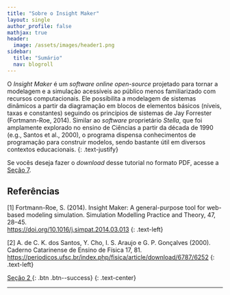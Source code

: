 ```yaml
---
title: "Sobre o Insight Maker"
layout: single
author_profile: false
mathjax: true
header:
  image: /assets/images/header1.png
sidebar:
  title: "Sumário"
  nav: blogroll
---
```


O _Insight Maker_ é um _software online open-source_ projetado para tornar a modelagem e a simulação acessíveis ao público menos familiarizado com recursos computacionais. Ele possibilita a modelagem de sistemas dinâmicos a partir da diagramação em blocos de elementos básicos (níveis, taxas e constantes) seguindo os princípios de sistemas de Jay Forrester (Fortmann-Roe, 2014). Similar ao _software_ proprietário _Stella_, que foi amplamente explorado no ensino de Ciências a partir da década de 1990 (e.g., Santos et al., 2000), o programa dispensa conhecimentos de programação para construir modelos, sendo bastante útil em diversos contextos educacionais.
{: .text-justify}

Se vocês deseja fazer o _download_ desse tutorial no formato PDF, acesse a <a href="https://milenalauschner.github.io/MM/assets/Tutorial_para_o_uso_do_software_Insight_Maker.pdf">Seção 7</a>.

## Referências
[1] Fortmann-Roe, S. (2014). Insight Maker: A general-purpose tool for web-based modeling
simulation. Simulation Modelling Practice and Theory, 47, 28–45.<br />
<a href="https://doi.org/10.1016/j.simpat.2014.03.013">https://doi.org/10.1016/j.simpat.2014.03.013</a>
{: .text-left}
 
[2] A. de C. K. dos Santos, Y. Cho, I. S. Araujo e G. P. Gonçalves (2000). Caderno Catarinense de
Ensino de Física 17, 81.<br />
<a href="https://periodicos.ufsc.br/index.php/fisica/article/download/6787/6252">https://periodicos.ufsc.br/index.php/fisica/article/download/6787/6252</a>
{: .text-left}
 

[ Seção 2 <i class="fas fa-arrow-alt-circle-right"></i>](https://milenalauschner.github.io/MM/seção2/){:
.btn .btn--success}
 {: .text-center} 
________________________________________________________________________________________________________________________________________________________________________________________________________________________________________________


